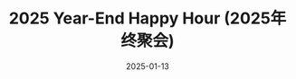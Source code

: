 ---
title: "2025 Year-End Happy Hour (2025年终聚会)"
collection: news
permalink: /news/2025-01-13-year-end-party
date: 2025-01-13
photos: 
  - '/images/news/2025-01-13-year-end-party/all-members.jpg'
  - '/images/news/2025-01-13-year-end-party/couplet.jpg'
description: 'On January 13th, 2025, the team gathered for a lively end-of-year celebration to reflect on their learning and experiences in the lab. Talents were on full display as some members entertained with singing, magic tricks, sharp reasoning skills, and even food connoisseurship—making for an unforgettable evening. The festivities continued with the team putting up couplets in the lab to ring in the upcoming Chinese New Year a little early.'
---